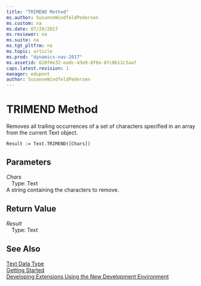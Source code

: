 ```yaml
---
title: "TRIMEND Method"
ms.author: SusanneWindfeldPedersen
ms.custom: na
ms.date: 07/20/2017
ms.reviewer: na
ms.suite: na
ms.tgt_pltfrm: na
ms.topic: article
ms.prod: "dynamics-nav-2017"
ms.assetid: 620f0e32-eadc-43e9-8f6e-8fc0b12c3aaf
caps.latest.revision: 1
manager: edupont
author: SusanneWindfeldPedersen
---
```


# TRIMEND Method
Removes all trailing occurrences of a set of characters specified in an array from the current Text object.  
```  
Result := Text.TRIMEND([Chars])  
```  
## Parameters
*Chars*    
&emsp;Type: Text  
A string containing the characters to remove.  
  
## Return Value
*Result*  
&emsp;Type: Text  
  
## See Also
[Text Data Type](../datatypes/devenv-text-data-type.md)  
[Getting Started](../devenv-get-started.md)  
[Developing Extensions Using the New Development Environment](../devenv-dev-overview.md)  
